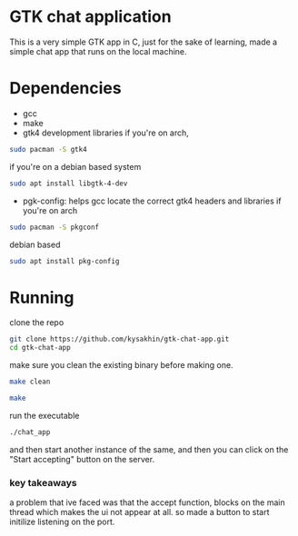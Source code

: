 # GTK chat application
This is a very simple GTK app in C, just for the sake of learning, made a simple chat app that runs on the local machine.

# Dependencies

- gcc
- make
- gtk4 development libraries
if you're on arch, 
```bash
sudo pacman -S gtk4
```

if you're on a debian based system
```bash
sudo apt install libgtk-4-dev
```

- pgk-config: helps gcc locate the correct gtk4 headers and libraries
if you're on arch
```bash
sudo pacman -S pkgconf
```

debian based
```bash
sudo apt install pkg-config
```

# Running

clone the repo
```bash
git clone https://github.com/kysakhin/gtk-chat-app.git 
cd gtk-chat-app
```

make sure you clean the existing binary before making one.
```bash
make clean

make
```

run the executable
```bash
./chat_app
```

and then start another instance of the same, and then you can click on the "Start accepting" button on the server.




### key takeaways
a problem that ive faced was that the accept function, blocks on the main thread which makes the ui not appear at all. so made a button to start initilize listening on the port. 
